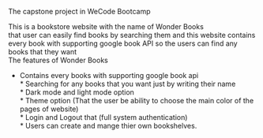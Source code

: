 The capstone project in WeCode Bootcamp <br />

This is a bookstore website with the name of Wonder Books <br />
that user can easily find books by searching them and this website contains every book with supporting google book API so the users can find any books that they want <br /> The features of Wonder Books<br />
* Contains every books with supporting google book api<br />
         * Searching for any books that you want just by writing their name<br />
         * Dark mode and light mode option <br />
         * Theme option (That the user be ability to choose the main color of the pages of website)<br />
         * Login and Logout that (full system authentication)<br />
         * Users can create and mange thier own bookshelves.<br />
         
         


